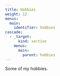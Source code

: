 ```yaml
---
title: Hobbies
weight: 12
menus:
  main:
    identifier: hobbies
cascade:
  - _target:
      kind: section
    menus:
      main:
        parent: hobbies
---
```


Some of my hobbies. 
